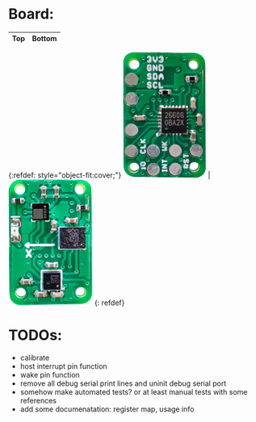 # Board:
Top | Bottom
--- | ---
{:refdef: style="object-fit:cover;"}
<img src="img/small_top_side.png" alt="Board top side" width="auto" height="250"> | <img src="img/small_bottom_side.png" alt="Board bottom side" width="auto" height="250" >
{: refdef}

# TODOs:
- calibrate
- host interrupt pin function
- wake pin function
- remove all debug serial print lines and uninit debug serial port
- somehow make automated tests? or at least manual tests with some references
- add some documenatation: register map, usage info